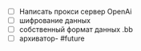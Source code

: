 - [ ] Написать прокси сервер  OpenAi
- [ ] шифрование данных 
- [ ] собственный формат данных .bb 
- [ ] архиватор-
#future 
